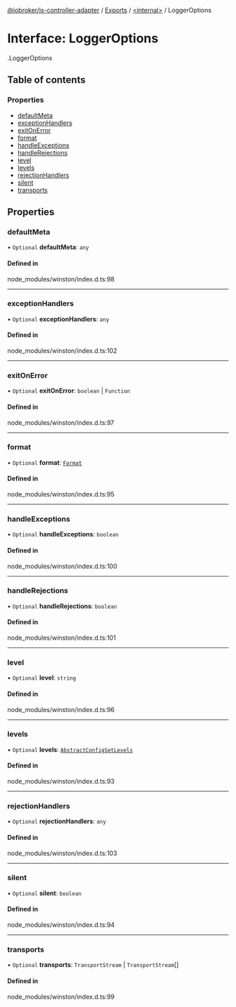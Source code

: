 [@iobroker/js-controller-adapter](../README.md) / [Exports](../modules.md) / [<internal\>](../modules/internal_.md) / LoggerOptions

# Interface: LoggerOptions

[<internal>](../modules/internal_.md).LoggerOptions

## Table of contents

### Properties

- [defaultMeta](internal_.LoggerOptions.md#defaultmeta)
- [exceptionHandlers](internal_.LoggerOptions.md#exceptionhandlers)
- [exitOnError](internal_.LoggerOptions.md#exitonerror)
- [format](internal_.LoggerOptions.md#format)
- [handleExceptions](internal_.LoggerOptions.md#handleexceptions)
- [handleRejections](internal_.LoggerOptions.md#handlerejections)
- [level](internal_.LoggerOptions.md#level)
- [levels](internal_.LoggerOptions.md#levels)
- [rejectionHandlers](internal_.LoggerOptions.md#rejectionhandlers)
- [silent](internal_.LoggerOptions.md#silent)
- [transports](internal_.LoggerOptions.md#transports)

## Properties

### defaultMeta

• `Optional` **defaultMeta**: `any`

#### Defined in

node_modules/winston/index.d.ts:98

___

### exceptionHandlers

• `Optional` **exceptionHandlers**: `any`

#### Defined in

node_modules/winston/index.d.ts:102

___

### exitOnError

• `Optional` **exitOnError**: `boolean` \| `Function`

#### Defined in

node_modules/winston/index.d.ts:97

___

### format

• `Optional` **format**: [`Format`](../classes/internal_.Format.md)

#### Defined in

node_modules/winston/index.d.ts:95

___

### handleExceptions

• `Optional` **handleExceptions**: `boolean`

#### Defined in

node_modules/winston/index.d.ts:100

___

### handleRejections

• `Optional` **handleRejections**: `boolean`

#### Defined in

node_modules/winston/index.d.ts:101

___

### level

• `Optional` **level**: `string`

#### Defined in

node_modules/winston/index.d.ts:96

___

### levels

• `Optional` **levels**: [`AbstractConfigSetLevels`](internal_.AbstractConfigSetLevels.md)

#### Defined in

node_modules/winston/index.d.ts:93

___

### rejectionHandlers

• `Optional` **rejectionHandlers**: `any`

#### Defined in

node_modules/winston/index.d.ts:103

___

### silent

• `Optional` **silent**: `boolean`

#### Defined in

node_modules/winston/index.d.ts:94

___

### transports

• `Optional` **transports**: `TransportStream` \| `TransportStream`[]

#### Defined in

node_modules/winston/index.d.ts:99
